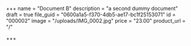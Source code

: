 +++
name = "Document B"
description = "a second dummy document"
draft = true
file_guid = "0600a1a5-f370-4db5-ae17-bc1f25153071"
id = "000002"
image = "/uploads/IMG_0002.jpg"
price = "23.00"
product_url = "/"

+++
